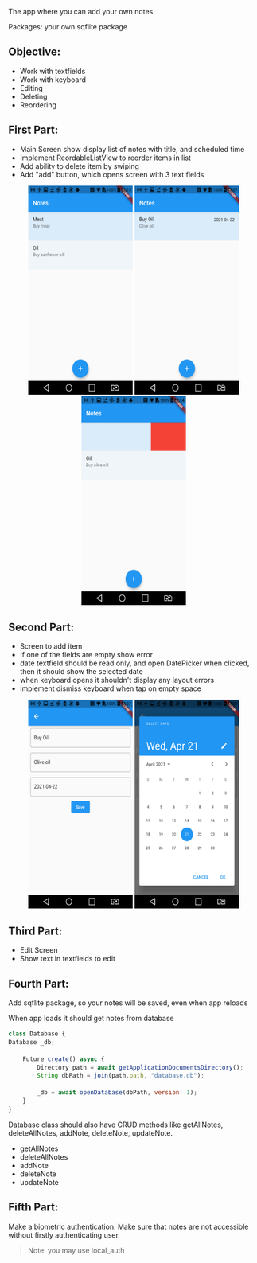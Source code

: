 The app where you can add your own notes

Packages: your own sqflite package

## Objective:

- Work with textfields
- Work with keyboard
- Editing
- Deleting
- Reordering

## First Part:

- Main Screen show display list of notes with title, and scheduled time
- Implement ReordableListView to reorder items in list
- Add ability to delete item by swiping
- Add "add" button, which opens screen with 3 text fields

<center>
<img src="https://github.com/alem-01/alem_public/blob/master/resources/secureNotes.01.png?raw=true" style = "width: 210px !important; height: 420px !important;"/>

<img src="https://github.com/alem-01/alem_public/blob/master/resources/secureNotes.02.png?raw=true" style = "width: 210px !important; height: 420px !important;"/>

<img src="https://github.com/alem-01/alem_public/blob/master/resources/secureNotes.03.png?raw=true" style = "width: 210px !important; height: 420px !important;"/>
</center>


 
## Second Part:

- Screen to add item
- If one of the fields are empty show error
- date textfield should be read only, and open DatePicker when clicked, then it should show the selected date
- when keyboard opens it shouldn't display any layout errors
- implement dismiss keyboard when tap on empty space



<center>
<img src="https://github.com/alem-01/alem_public/blob/master/resources/secureNotes.04.png?raw=true" style = "width: 210px !important; height: 420px !important;"/>

<img src="https://github.com/alem-01/alem_public/blob/master/resources/secureNotes.05.png?raw=true" style = "width: 210px !important; height: 420px !important;"/>

</center>



## Third Part:

- Edit Screen
- Show text in textfields to edit

## Fourth Part:

Add sqflite package, so your notes will be saved, even when app reloads

When app loads it should get notes from database

```jsx
class Database {
Database _db;

    Future create() async {
        Directory path = await getApplicationDocumentsDirectory();
        String dbPath = join(path.path, "database.db");

        _db = await openDatabase(dbPath, version: 1);
    }
}
```

Database class should also have CRUD methods like getAllNotes, deleteAllNotes, addNote, deleteNote, updateNote.

- getAllNotes
- deleteAllNotes
- addNote
- deleteNote
- updateNote

## Fifth Part:

Make a biometric authentication. Make sure that notes are not accessible without firstly authenticating user.

> Note: you may use local_auth